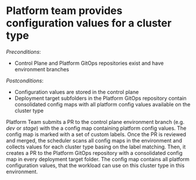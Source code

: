 # Platform team provides configuration values for a cluster type

*Preconditions*:

- Control Plane and Platform GitOps repositories exist and have environment branches  

*Postconditions*:

- Configuration values are stored in the control plane
- Deployment target subfolders in the Platform GitOps repository contain consolidated config maps with all platform config values available on the cluster type

Platform Team submits a PR to the control plane environment branch (e.g. *dev* or *stage*) with the a config map containing platform config values. The config map is marked with a set of custom labels. Once the PR is reviewed and merged, the scheduler scans all config maps in the environment and collects values for each cluster type basing on the label matching. Then, it creates a PR to the Platform GitOps repository with a consolidated config map in every deployment target folder. The config map contains all platform configuration values, that the workload can use on this cluster type in this environment.
